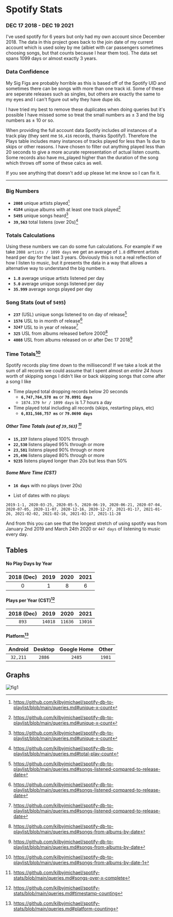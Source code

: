# Spotify Stats
### DEC 17 2018 - DEC 19 2021

I've used spotify for 6 years but only had my own account since December 2018. The data in this project goes back to the join date of my current account which is used soley by me (albiet with car passengers sometimes choosing songs, but that counts because I hear them too). The data set spans 1099 days or almost exactly 3 years.

### Data Confidence 

My Sig Figs are probably horrible as this is based off of the Spotify UID and sometimes there can be songs with more than one track id. Some of these are seperate releases such as singles, but others are exactly the same to my eyes and I can't figure out why they have dupe ids. 

I have tried my best to remove these duplicates when doing queries but it's possible I have missed some so treat the small numbers as ± 3 and the big numbers as ± 10 or so.

When providing the full account data Spotify includes _all_ instances of a track play (they sent me `56,416` records, thanks Spotify!). Therefore the Plays table includes many instances of tracks played for less than 1s due to skips or other reasons. I have chosen to filter out anything played less than 20 seconds to give a more acurate representation of actual listen counts. Some records also have ms_played higher than the duration of the song which throws off some of these calcs as well.

If you see anything that doesn't add up please let me know so I can fix it.

------

### Big Numbers

+ **`2008`** unique artists played[^uniqueX]
+ **`4184`** unique albums with at least one track played[^uniqueX]
+ **`5495`** unique songs heard[^uniqueX]
+ **`39,563`** total listens (over 20s)[^playcount]

### Totals Calculations

Using these numbers we can do some fun calculations. For example if we take `2008 artists / 1099 days` we get an average of `1.8` different artists heard per day for the last 3 years. Obviously this is not a real reflection of how I listen to music, but it presents the data in a way that allows a alternative way to understand the big numbers.

+ **`1.8`** average unique artists listened per day
+ **`5.0`** average unique songs listened per day
+ **`35.999`** average songs played per day


### Song Stats (out of `5495`)

+ **`237`** (USL) unique songs listened to on day of release[^reldate]
+ **`1576`** USL to in month of release[^reldate]
+ **`3247`** USL to in year of release[^reldate]
+ **`325`**  USL from albums released before 2000[^byXdate]
+ **`4008`** USL from albums released on or after Dec 17 2018[^byXdate]


### Time Totals[^msquery]

Spotify records play time down to the millisecond! If we take a look at the sum of all records we could assume that I spent almost _an entire 24 hours_ worth of skipping songs I didn't like or back skipping songs that come after a song I like

+ Time played total dropping records below 20 seconds
  + **`6,747,764,578 ms`** or **`78.0991 days`**
  + `1874.379 hr / 1099 days` is 1.7 hours a day
+ Time played total including all records (skips, restarting plays, etc)
  + **`6,831,566,757 ms`** or **`79.0690 days`**

##### Other Time Totals (out of `39,563`) [^msx%]
+ **`15,237`** listens played 100% through
+ **`22,530`** listens played 95% through or more
+ **`23,581`** listens played 90% through or more
+ **`25,496`** listens played 80% through or more
+ **`9235`** listens played longer than 20s but less than 50%

##### Some More Time (CST)
+ **`16 days`** with no plays (over 20s)

+ List of dates with no plays:

```
2019-1-1, 2020-03-25, 2020-05-5, 2020-06-19, 2020-06-21, 2020-07-04, 2020-07-05, 2020-11-07, 2020-12-16, 2020-12-27, 2021-01-17, 2021-01-26, 2021-02-02, 2021-02-16, 2021-02-17, 2021-11-28
```
And from this you can see that the longest stretch of using spotify was from January 2nd 2019 and March 24th 2020 or `447 days` of listening to music every day.

## Tables

#### No Play Days by Year
| 2018 (Dec)  | 2019 | 2020 | 2021 |
| :---:  | :---:  | :---:  | :---:  |
| 0 | 1  |  8 | 6 |

#### Plays per Year (CST)[^yearcount]
| 2018 (Dec)  | 2019 | 2020 | 2021 |
| :---:  | :---:  | :---:  | :---:  |
| `893` | `14018`  |  `11636` | `13016` |

#### Platform[^platform]

| Android  | Desktop | Google Home | Other |
| :---:  | :---:  | :---:  | :---:  |
| `32,211` | `2886`  |  `2485` | `1981` |


## Graphs

![fig1](https://user-images.githubusercontent.com/7111119/149645085-b92c6475-834d-4b7c-8b55-ebb416f8e669.png)



[^playcount]: https://github.com/kilbyjmichael/spotify-db-to-playlist/blob/main/queries.md#total-play-count
[^reldate]: https://github.com/kilbyjmichael/spotify-db-to-playlist/blob/main/queries.md#songs-listened-compared-to-release-date
[^uniqueX]: https://github.com/kilbyjmichael/spotify-db-to-playlist/blob/main/queries.md#unique-x-count
[^byXdate]: https://github.com/kilbyjmichael/spotify-db-to-playlist/blob/main/queries.md#songs-from-albums-by-date
[^msquery]: https://github.com/kilbyjmichael/spotify-db-to-playlist/blob/main/queries.md#songs-from-albums-by-date-1
[^msx%]: https://github.com/kilbyjmichael/spotify-stats/blob/main/queries.md#songs-over-x-complete
[^platform]: https://github.com/kilbyjmichael/spotify-stats/blob/main/queries.md#platform-counting
[^yearcount]: https://github.com/kilbyjmichael/spotify-stats/blob/main/queries.md#timestamp-counting
